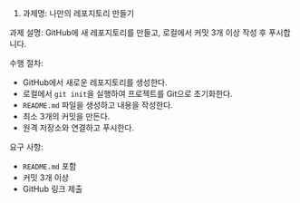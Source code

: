 1. 과제명: 나만의 레포지토리 만들기

과제 설명:
GitHub에 새 레포지토리를 만들고, 로컬에서 커밋 3개 이상 작성 후 푸시합니다.

수행 절차:
- GitHub에서 새로운 레포지토리를 생성한다.
- 로컬에서 `git init`을 실행하여 프로젝트를 Git으로 초기화한다.
- `README.md` 파일을 생성하고 내용을 작성한다.
- 최소 3개의 커밋을 만든다.
- 원격 저장소와 연결하고 푸시한다.

요구 사항:
- `README.md` 포함
- 커밋 3개 이상
- GitHub 링크 제출